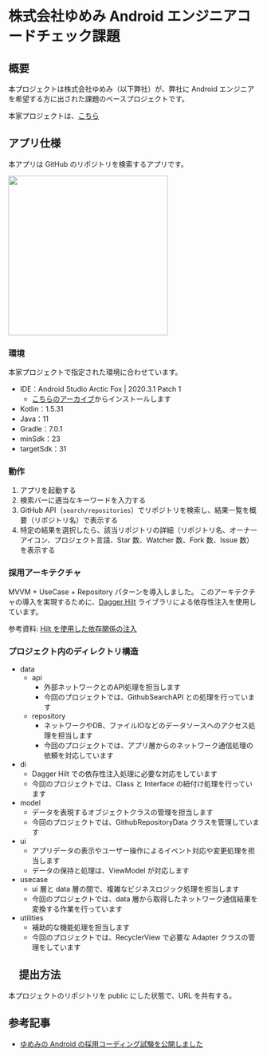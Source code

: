 # 株式会社ゆめみ Android エンジニアコードチェック課題

## 概要

本プロジェクトは株式会社ゆめみ（以下弊社）が、弊社に Android エンジニアを希望する方に出された課題のベースプロジェクトです。

本家プロジェクトは、[こちら](https://github.com/yumemi-inc/android-engineer-codecheck)

## アプリ仕様

本アプリは GitHub のリポジトリを検索するアプリです。

<img src="docs/app.gif" width="320">

### 環境

本家プロジェクトで指定された環境に合わせています。

- IDE：Android Studio Arctic Fox | 2020.3.1 Patch 1
    - [こちらのアーカイブ](https://developer.android.com/studio/archive)からインストールします
- Kotlin：1.5.31
- Java：11
- Gradle：7.0.1
- minSdk：23
- targetSdk：31

### 動作

1. アプリを起動する
2. 検索バーに適当なキーワードを入力する
3. GitHub API（`search/repositories`）でリポジトリを検索し、結果一覧を概要（リポジトリ名）で表示する
4. 特定の結果を選択したら、該当リポジトリの詳細（リポジトリ名、オーナーアイコン、プロジェクト言語、Star 数、Watcher 数、Fork 数、Issue 数）を表示する

### 採用アーキテクチャ

MVVM + UseCase + Repository パターンを導入しました。
このアーキテクチャの導入を実現するために、[Dagger Hilt](https://dagger.dev/hilt/) ライブラリによる依存性注入を使用しています。

参考資料: [Hilt を使用した依存関係の注入](https://developer.android.com/training/dependency-injection/hilt-android)

### プロジェクト内のディレクトリ構造

- data
    - api
        - 外部ネットワークとのAPI処理を担当します
        - 今回のプロジェクトでは、GithubSearchAPI との処理を行っています
    - repository
        - ネットワークやDB、ファイルIOなどのデータソースへのアクセス処理を担当します
        - 今回のプロジェクトでは、アプリ層からのネットワーク通信処理の依頼を対応しています
- di
    - Dagger Hilt での依存性注入処理に必要な対応をしています
    - 今回のプロジェクトでは、Class と Interface の紐付け処理を行っています
- model
    - データを表現するオブジェクトクラスの管理を担当します
    - 今回のプロジェクトでは、GithubRepositoryData クラスを管理しています
- ui
    - アプリデータの表示やユーザー操作によるイベント対応や変更処理を担当します
    - データの保持と処理は、ViewModel が対応します
- usecase
    - ui 層と data 層の間で、複雑なビジネスロジック処理を担当します
    - 今回のプロジェクトでは、data 層から取得したネットワーク通信結果を変換する作業を行っています
- utilities
    - 補助的な機能処理を担当します
    - 今回のプロジェクトでは、RecyclerView で必要な Adapter クラスの管理をしています

## 　提出方法

本プロジェクトのリポジトリを public にした状態で、URL を共有する。

## 参考記事

- [ゆめみの Android の採用コーディング試験を公開しました](https://qiita.com/blendthink/items/aa70b8b3106fb4e3555f)
